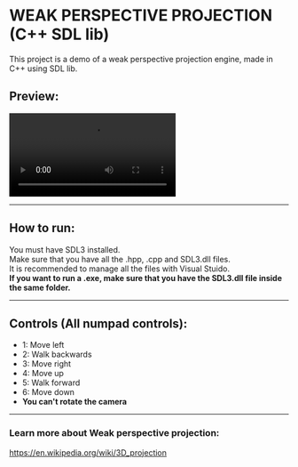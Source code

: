 # WEAK PERSPECTIVE PROJECTION (C++ SDL lib)
This project is a demo of a weak perspective projection engine, made in C++ using SDL lib.

## Preview:
<video controls autoplay name="media">
  <source src="./multimedia/demo_v0-1.mp4" type="video/mp4">
</video>

---
## How to run:
You must have SDL3 installed.
<br/>
Make sure that you have all the .hpp, .cpp and SDL3.dll files.
<br/>
It is recommended to manage all the files with Visual Stuido.
<br/>
**If you want to run a .exe, make sure that you have the SDL3.dll file inside the same folder.**

---
## Controls (All numpad controls):
- 1: Move left
- 2: Walk backwards
- 3: Move right
- 4: Move up
- 5: Walk forward
- 6: Move down
- **You can't rotate the camera**

---
### Learn more about Weak perspective projection:
<https://en.wikipedia.org/wiki/3D_projection>
